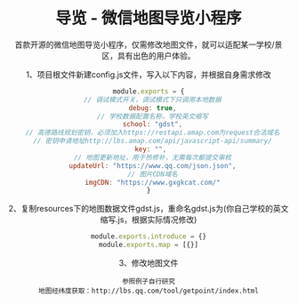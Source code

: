 <div align="center">
 <h1> 导览 - 微信地图导览小程序 </h1>


首款开源的微信地图导览小程序，仅需修改地图文件，就可以适配某一学校/景区，具有出色的用户体验。




1、项目根文件新建config.js文件，写入以下内容，并根据自身需求修改

```js
module.exports = {
  // 调试模式开关，调试模式下只调用本地数据
  debug: true,
  // 学校数据配置名称，学校英文缩写
  school: "gdst",
  // 高德路线规划密钥，必须加入https://restapi.amap.com为request合法域名
  // 密钥申请地址http://lbs.amap.com/api/javascript-api/summary/
  key: "", 
  // 地图更新地址，用于热修补，无需每次都提交审核
  updateUrl: "https://www.qq.com/json.json",
  // 图片CDN域名
  imgCDN: "https://www.gxgkcat.com/"
}
```

2、复制resources下的地图数据文件gdst.js，重命名gdst.js为(你自己学校的英文缩写.js，根据实际情况修改)

```js
module.exports.introduce = {}
module.exports.map = [{}]
``` 

3、修改地图文件

```
参照例子自行研究
地图经纬度获取：http://lbs.qq.com/tool/getpoint/index.html
``` 